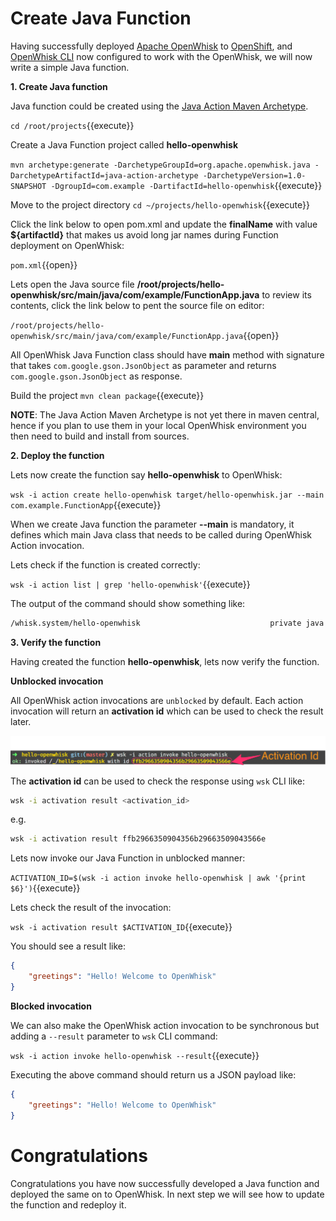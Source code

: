 # Create Java Function

Having successfully deployed [Apache OpenWhisk](https://openwhisk.apache.org/) to [OpenShift](https://openshift.com), and [OpenWhisk CLI](https://github.com/apache/incubator-openwhisk-cli/releases/) now configured to work with the OpenWhisk, we will now write a simple Java function.


**1. Create Java function**

Java function could be created using the [Java Action Maven Archetype](https://github.com/apache/incubator-openwhisk-devtools/tree/master/java-action-archetype).  

``cd /root/projects``{{execute}}

Create a Java Function project called **hello-openwhisk**

``mvn archetype:generate -DarchetypeGroupId=org.apache.openwhisk.java -DarchetypeArtifactId=java-action-archetype -DarchetypeVersion=1.0-SNAPSHOT -DgroupId=com.example -DartifactId=hello-openwhisk``{{execute}}

Move to the project directory
``cd ~/projects/hello-openwhisk``{{execute}}

Click the link below to open pom.xml and update the **finalName** with value **${artifactId}** that makes us avoid long jar names during Function deployment on OpenWhisk:

``pom.xml``{{open}}

Lets open the Java source file **/root/projects/hello-openwhisk/src/main/java/com/example/FunctionApp.java**  to review its contents, click the link below to pent the source file on editor:

``/root/projects/hello-openwhisk/src/main/java/com/example/FunctionApp.java``{{open}}

All OpenWhisk Java Function class should have **main** method with signature that takes `com.google.gson.JsonObject` as parameter and returns `com.google.gson.JsonObject` as response.

Build the project 
``mvn clean package``{{execute}}

**NOTE**: The Java Action Maven Archetype is not yet there in maven central, hence if you plan to use them in your local OpenWhisk environment you then need to build and install from sources.

**2. Deploy the function**

Lets now create the function say **hello-openwhisk** to OpenWhisk:

``wsk -i action create hello-openwhisk target/hello-openwhisk.jar --main com.example.FunctionApp``{{execute}}

When we create Java function the parameter **--main** is mandatory,  it defines which main Java class that needs to be called during OpenWhisk Action invocation.

Lets check if the function is created correctly:

``wsk -i action list | grep 'hello-openwhisk'``{{execute}}

The output of the command should show something like:

```sh
/whisk.system/hello-openwhisk                             private java
```

**3. Verify the function**

Having created the function **hello-openwhisk**, lets now verify the function.

**Unblocked invocation**

All OpenWhisk action invocations are `unblocked` by default.  Each action invocation will return an **activation id** which can be used to check the result later.

![Web Console Login](../assets/ow_action_with_activation_id.png)

The **activation id** can be used to  check the response using `wsk` CLI like:

```sh
wsk -i activation result <activation_id>
```

e.g. 

```sh
wsk -i activation result ffb2966350904356b29663509043566e
```

Lets now invoke our Java Function in unblocked manner:

``ACTIVATION_ID=$(wsk -i action invoke hello-openwhisk | awk '{print $6}')``{{execute}}

Lets check the result of the invocation:

``wsk -i activation result $ACTIVATION_ID``{{execute}}

You should see a result like:

```json
{
    "greetings": "Hello! Welcome to OpenWhisk"
}
```

**Blocked invocation**

We can also make the OpenWhisk action invocation to be synchronous but adding a `--result` parameter to `wsk` CLI command: 

``wsk -i action invoke hello-openwhisk --result``{{execute}}

Executing the above command should return us a JSON payload like:

```json
{
    "greetings": "Hello! Welcome to OpenWhisk"
}
```

# Congratulations

Congratulations you have now successfully developed a Java function and deployed the same on to OpenWhisk.   In next step we will see how to update the function and redeploy it.